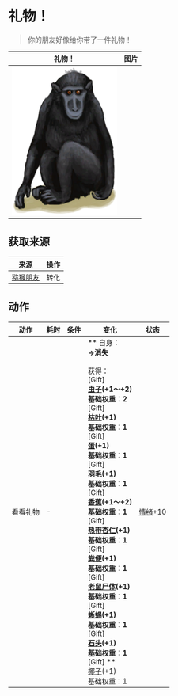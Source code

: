 # 礼物！  
> 你的朋友好像给你带了一件礼物！  
  
  礼物！  |   图片   
 ----  |  ----:   
   |  <img decoding="async" src="Sprite/MacaqueFriend.png" href="a.md" style="max-width:300px;max-height:300px;">   
  
## 获取来源  
来源  |  操作  
----  |  ----  
[猕猴朋友](MacaqueFriend.md)  |  转化  
## 动作  
动作  |  耗时  |  条件  |  变化  |  状态  
----  |  ----  |  ----  |  ----  |  ----  
看看礼物<br>  |  -  |    |  ** 自身：**<br>→消失<br><br>** 获得： **<br>** [Gift]  **<br>  [虫子](Bugs.md)(+1～+2)<br>基础权重：2<br>** [Gift]  **<br>  [枯叶](LeavesDry.md)(+1)<br>基础权重：1<br>** [Gift]  **<br>  [蛋](Egg.md)(+1)<br>基础权重：1<br>** [Gift]  **<br>  [羽毛](Feathers.md)(+1)<br>基础权重：1<br>** [Gift]  **<br>  [香蕉](Banana.md)(+1～+2)<br>基础权重：1<br>** [Gift]  **<br>  [热带杏仁](TropicalAlmonds.md)(+1)<br>基础权重：1<br>** [Gift]  **<br>  [粪便](Manure.md)(+1)<br>基础权重：1<br>** [Gift]  **<br>  [老鼠尸体](Mouse.md)(+1)<br>基础权重：1<br>** [Gift]  **<br>  [蜥蜴](Lizard.md)(+1)<br>基础权重：1<br>** [Gift]  **<br>  [石头](Stone.md)(+1)<br>基础权重：1<br>** [Gift]  **<br>  [椰子](Coconut.md)(+1)<br>基础权重：1  |  [情绪](Morale.md)+10  


<script>document.title="礼物！ - 卡牌生存百科 Card Survival Wiki";</script>